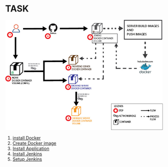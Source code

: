 # TASK
<p align="center">
  <img src="assets\TASK.jpg" />
</p>

1. [install Docker](https://github.com/rifaicham/dumbways-report/blob/main/BOOTCAMP-DEVOPS/week3/Install-Docker.md)
2. [Create Docker image](https://github.com/rifaicham/dumbways-report/blob/main/BOOTCAMP-DEVOPS/week3/Create-Docker-Images.md)
3. [Install Application](https://github.com/rifaicham/dumbways-report/blob/main/BOOTCAMP-DEVOPS/week3/Install-Application.md)
4. [Install Jenkins](https://github.com/rifaicham/dumbways-report/blob/main/BOOTCAMP-DEVOPS/week3/Install-Jenkins.md)
5. [Setup Jenkins](https://github.com/rifaicham/dumbways-report/blob/main/BOOTCAMP-DEVOPS/week3/Setup-Jenkins.md)
